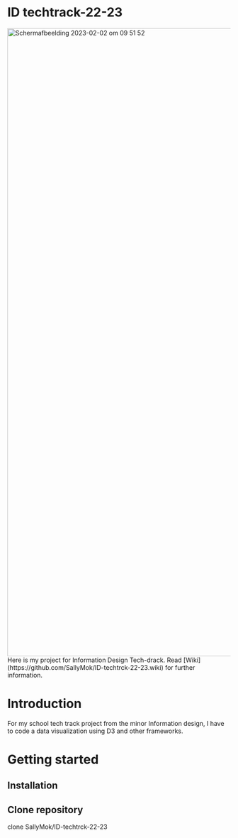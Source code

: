 # ID techtrack-22-23
<img width="1416" alt="Schermafbeelding 2023-02-02 om 09 51 52" src="https://user-images.githubusercontent.com/90249080/216276453-7b03735c-07b0-4831-940e-834894b652cf.png">
Here is my project for Information Design Tech-drack. Read [Wiki](https://github.com/SallyMok/ID-techtrck-22-23.wiki) for further information.

<h1>Introduction</h1>
For my school tech track project from the minor Information design, I have to code a data visualization using D3 and other frameworks.

<h1>Getting started</h1>

<h2>Installation</h2>
<h2>Clone repository</h2>
clone SallyMok/ID-techtrck-22-23
<h2></h2>
<h2></h2>
